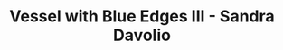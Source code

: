 ---
title: Vessel with Blue Edges III - Sandra Davolio
layout: entry
presentation: side-by-side
object:
  - id: ptl-26115
order: 406
menu: false
---
